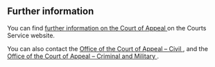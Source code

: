 ##  Further information

You can find [ further information on the Court of Appeal
](https://www.courts.ie/content/office-court-appeal-civil) on the Courts
Service website.

You can also contact the [ Office of the Court of Appeal – Civil
](https://www.courts.ie/content/office-court-appeal-civil) , and the [ Office
of the Court of Appeal – Criminal and Military
](https://www.courts.ie/content/office-court-appeal-criminal-and-military) .
